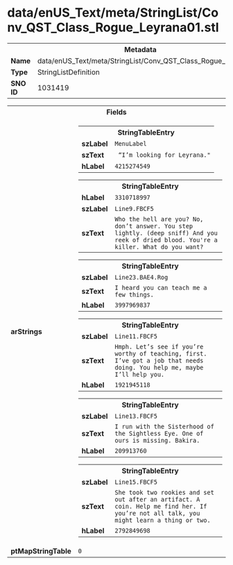<h1>data/enUS_Text/meta/StringList/Conv_QST_Class_Rogue_Leyrana01.stl</h1><table><tr><th colspan="100%">Metadata</th></tr><tr><td><b>Name</b></td><td>data/enUS_Text/meta/StringList/Conv_QST_Class_Rogue_Leyrana01.stl</td></tr><tr><td><b>Type</b></td><td>StringListDefinition</td></tr><tr><td><b>SNO ID</b></td><td>1031419</td></tr></table>

<table><tr><th colspan="100%">Fields</th></tr><tr><td><b>arStrings</b></td><td><table><tr><th colspan="100%">StringTableEntry</th></tr><tr><td><b>szLabel</b></td><td><code>MenuLabel</code></td></tr><tr><td><b>szText</b></td><td><code> “I’m looking for Leyrana."</code></td></tr><tr><td><b>hLabel</b></td><td><code>4215274549</code></td></tr></table>


<table><tr><th colspan="100%">StringTableEntry</th></tr><tr><td><b>hLabel</b></td><td><code>3310718997</code></td></tr><tr><td><b>szLabel</b></td><td><code>Line9.FBCF5</code></td></tr><tr><td><b>szText</b></td><td><code>Who the hell are you? No, don’t answer. You step lightly. (deep sniff) And you reek of dried blood. You're a killer. What do you want?</code></td></tr></table>


<table><tr><th colspan="100%">StringTableEntry</th></tr><tr><td><b>szLabel</b></td><td><code>Line23.BAE4.Rog</code></td></tr><tr><td><b>szText</b></td><td><code>I heard you can teach me a few things.</code></td></tr><tr><td><b>hLabel</b></td><td><code>3997969837</code></td></tr></table>


<table><tr><th colspan="100%">StringTableEntry</th></tr><tr><td><b>szLabel</b></td><td><code>Line11.FBCF5</code></td></tr><tr><td><b>szText</b></td><td><code>Hmph. Let’s see if you’re worthy of teaching, first. I’ve got a job that needs doing. You help me, maybe I’ll help you.</code></td></tr><tr><td><b>hLabel</b></td><td><code>1921945118</code></td></tr></table>


<table><tr><th colspan="100%">StringTableEntry</th></tr><tr><td><b>szLabel</b></td><td><code>Line13.FBCF5</code></td></tr><tr><td><b>szText</b></td><td><code>I run with the Sisterhood of the Sightless Eye. One of ours is missing. Bakira.</code></td></tr><tr><td><b>hLabel</b></td><td><code>209913760</code></td></tr></table>


<table><tr><th colspan="100%">StringTableEntry</th></tr><tr><td><b>szLabel</b></td><td><code>Line15.FBCF5</code></td></tr><tr><td><b>szText</b></td><td><code>She took two rookies and set out after an artifact. A coin. Help me find her. If you’re not all talk, you might learn a thing or two.</code></td></tr><tr><td><b>hLabel</b></td><td><code>2792849698</code></td></tr></table>


</td></tr><tr><td><b>ptMapStringTable</b></td><td><code>0</code></td></tr></table>

